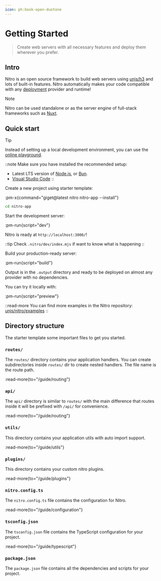 ```yaml
---
icon: ph:book-open-duotone
---
```


# Getting Started

> Create web servers with all necessary features and deploy them wherever you prefer.

## Intro

Nitro is an open source framework to build web servers using [unjs/h3](https://h3.unjs.io) and lots of built-in features.
Nitro automatically makes your code compatible with any [deployment](/deploy) provider and runtime!

> [!NOTE]
> Nitro can be used standalone or as the server engine of full-stack frameworks such as [Nuxt](https://nuxt.com).


## Quick start

> [!TIP]
> Instead of setting up a local development environment, you can use the [online playground](https://stackblitz.com/github/unjs/nitro/tree/main/examples/hello-world).

::note
Make sure you have installed the recommended setup:

- Latest LTS version of [Node.js](https://nodejs.org/en), or [Bun](https://bun.sh/).
- [Visual Studio Code](https://code.visualstudio.com/)
::

Create a new project using starter template:

:pm-x{command="giget@latest nitro nitro-app --install"}


```sh
cd nitro-app
```

Start the development server:

:pm-run{script="dev"}

Nitro is ready at `http://localhost:3000/`!

::tip
Check `.nitro/dev/index.mjs` if want to know what is happening
::

Build your production-ready server:

:pm-run{script="build"}

Output is in the `.output` directory and ready to be deployed on almost any provider with no dependencies.

You can try it locally with:

:pm-run{script="preview"}

::read-more
You can find more examples in the Nitro repository: [unjs/nitro/examples](https://github.com/unjs/nitro/tree/main/examples)
::

## Directory structure

The starter template some important files to get you started.

### `routes/`

The `routes/` directory contains your application handlers. You can create subdirectories inside `routes/` dir to create nested handlers. The file name is the route path.

:read-more{to="/guide/routing"}

### `api/`

The `api/` directory is similar to `routes/` with the main difference that routes inside it will be prefixed with `/api/` for convenience.

:read-more{to="/guide/routing"}

### `utils/`

This directory contains your application utils with auto import support.

:read-more{to="/guide/utils"}

### `plugins/`

This directory contains your custom nitro plugins.

:read-more{to="/guide/plugins"}

### `nitro.config.ts`

The `nitro.config.ts` file contains the configuration for Nitro.

:read-more{to="/guide/configuration"}

### `tsconfig.json`

The `tsconfig.json` file contains the TypeScript configuration for your project.

:read-more{to="/guide/typescript"}

### `package.json`

The `package.json` file contains all the dependencies and scripts for your project.
